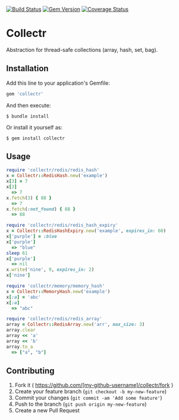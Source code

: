 [![Build Status](https://api.travis-ci.org/brianmd/collectr.png?branch=master)](https://travis-ci.org/brianmd/collectr)  [![Gem Version](https://badge.fury.io/rb/collectr.png)](http://badge.fury.io/rb/collectr)  [![Coverage Status](https://coveralls.io/repos/brianmd/collectr/badge.svg?branch=master&service=github)](https://coveralls.io/github/brianmd/collectr?branch=master)

# Collectr

Abstraction for thread-safe collections (array, hash, set, bag).

## Installation

Add this line to your application's Gemfile:

```ruby
gem 'collectr'
```

And then execute:

    $ bundle install

Or install it yourself as:

    $ gem install collectr

## Usage

```ruby
require 'collectr/redis/redis_hash'
x = Collectr::RedisHash.new('example')
x[3] = 7
x[3]
  => 7
x.fetch(3) { 88 }
  => 7
x.fetch(:not_found) { 88 }
  => 88
```

```ruby
require 'collectr/redis/redis_hash_expiry'
x = Collectr::RedisHashExpiry.new('example', expires_in: 60)
x['purple'] = :blue
x['purple']
  => "blue"
sleep 61
x['purple']
  => nil
x.write('nine', 9, expires_in: 2)
x['nine']
```

```ruby
require 'collectr/memory/memory_hash'
x = Collectr::MemoryHash.new('example')
x[:a] = 'abc'
x[:a]
  => "abc"
```

```ruby
require 'collectr/redis/redis_array'
array = Collectr::RedisArray.new('arr', max_size: 3)
array.clear
array << 'a'
array << 'b'
array.to_a
  => ["a", "b"]
```

## Contributing

1. Fork it ( https://github.com/[my-github-username]/collectr/fork )
2. Create your feature branch (`git checkout -b my-new-feature`)
3. Commit your changes (`git commit -am 'Add some feature'`)
4. Push to the branch (`git push origin my-new-feature`)
5. Create a new Pull Request
